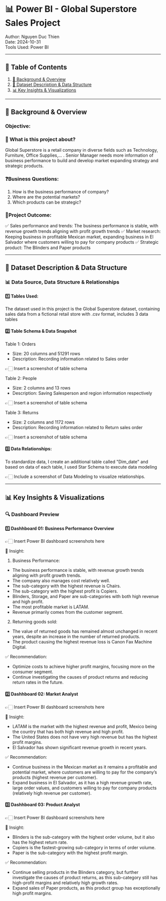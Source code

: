 # 📊 Power BI - Global Superstore Sales Project  
Author: Nguyen Duc Thien  
Date: 2024-10-31  
Tools Used: Power BI 

---

## 📑 Table of Contents  
1. [📌 Background & Overview](#-background--overview)  
2. [📂 Dataset Description & Data Structure](#-dataset-description--data-structure)   
3. [📊 Key Insights & Visualizations](#-key-insights--visualizations)

---

## 📌 Background & Overview  

### Objective:
### 📖 What is this project about? 
 
Global Superstore is a retail company in diverse fields such as Technology, Furniture, Office Supplies,... . Senior Manager needs more information of business performance to build and develop market expanding strategy and strategic products. 

###  ❓Business Questions:  
1. How is the business performance of company?
2. Where are the potential markets?
3. Which products can be strategic?

### 🎯Project Outcome:  
✅ Sales performance and trends: The business performance is stable, with revenue growth trends aligning with profit growth trends
✅ Market research: Keeping business in profitable Mexican market, expanding business in El Salvador where customers willing to pay for company products
✅ Strategic product: The Blinders and Paper products

---

## 📂 Dataset Description & Data Structure  

### 📊 Data Source, Data Structure & Relationships  

#### 1️⃣ Tables Used:
The dataset used in this project is the Global Superstore dataset, containing sales data from a fictional retail store with .csv format, includes 3 data tables

#### 2️⃣ Table Schema & Data Snapshot  

Table 1: Orders
- Size: 20 columns and 51291 rows
- Description: Recording information related to Sales order  

👉🏻 Insert a screenshot of table schema 

Table 2: People
- Size: 2 columns and 13 rows
- Description: Saving Salesperson and region information respectively   

👉🏻 Insert a screenshot of table schema 

Table 3: Returns
- Size: 2 columns and 1172 rows
- Description: Recording information related to Return sales order

👉🏻 Insert a screenshot of table schema 


#### 3️⃣ Data Relationships:  
To standardize data, I create an additional table called "Dim_date" and based on data of each table, I used Star Schema to execute data modeling

👉🏻 Include a screenshot of Data Modeling to visualize relationships.  

---

## 📊 Key Insights & Visualizations  

### 🔍 Dashboard Preview  

#### 1️⃣ Dashhboard 01: Business Performance Overview

👉🏻 Insert Power BI dashboard screenshots here  

📌 Insight:
1. Business Performance:
- The business performance is stable, with revenue growth trends aligning with profit growth trends.
- The company also manages cost relatively well.
- The sub-category with the highest revenue is Chairs.
- The sub-category with the highest profit is Copiers.
- Blinders, Storage, and Paper are sub-categories with both high revenue and high profit.
- The most profitable market is LATAM.
- Revenue primarily comes from the customer segment.

2. Returning goods sold:
- The value of returned goods has remained almost unchanged in recent years, despite an increase in the number of returned products.
- The product causing the highest revenue loss is Canon Fax Machine Digital.

✅ Recommendation:
- Optimize costs to achieve higher profit margins, focusing more on the consumer segment.
- Continue investigating the causes of product returns and reducing return rates in the future.

#### 2️⃣ Dashhboard 02: Market Analyst

👉🏻 Insert Power BI dashboard screenshots here

📌 Insight:
- LATAM is the market with the highest revenue and profit, Mexico being the country that has both high revenue and high profit.
- The United States does not have very high revenue but has the highest profit margins.
- El Salvador has shown significant revenue growth in recent years.

✅ Recommendation:
- Continue business in the Mexican market as it remains a profitable and potential market, where customers are willing to pay for the company’s products (highest revenue per customer).
- Expand business in El Salvador, as it has a high revenue growth rate, large order values, and customers willing to pay for company products (relatively high revenue per customer).

#### 3️⃣ Dashhboard 03: Product Analyst

👉🏻 Insert Power BI dashboard screenshots here  

📌 Insight:
- Blinders is the sub-category with the highest order volume, but it also has the highest return rate.
- Copiers is the fastest-growing sub-category in terms of order volume.
- Paper is the sub-category with the highest profit margin.

✅ Recommendation:
- Continue selling products in the Blinders category, but further investigate the causes of product returns, as this sub-category still has high-profit margins and relatively high growth rates.
- Expand sales of Paper products, as this product group has exceptionally high profit margins.
